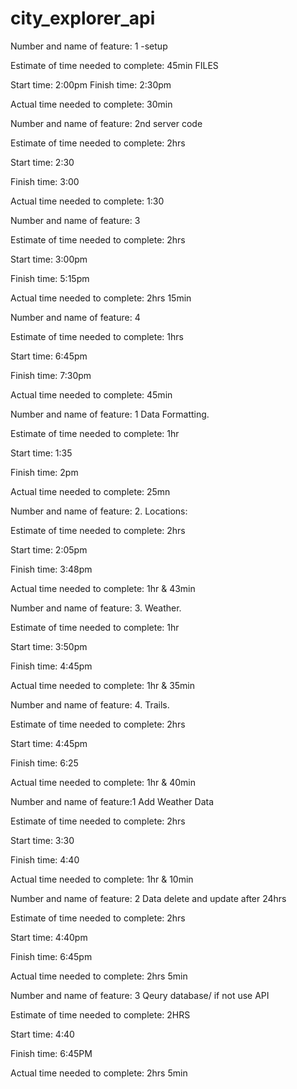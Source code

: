 # city_explorer_api
<!-- lab-06-repository -->


Number and name of feature: 1 -setup

Estimate of time needed to complete: 45min FILES

Start time: 2:00pm
Finish time: 2:30pm

Actual time needed to complete: 30min



Number and name of feature: 2nd server code

Estimate of time needed to complete: 2hrs

Start time: 2:30

Finish time: 3:00

Actual time needed to complete: 1:30




Number and name of feature: 3

Estimate of time needed to complete: 2hrs

Start time: 3:00pm

Finish time: 5:15pm

Actual time needed to complete: 2hrs 15min



Number and name of feature: 4

Estimate of time needed to complete: 1hrs

Start time: 6:45pm

Finish time: 7:30pm

Actual time needed to complete: 45min





<!-- Lab:07 - repository -->

Number and name of feature: 1 Data Formatting.

Estimate of time needed to complete: 1hr

Start time: 1:35

Finish time: 2pm

Actual time needed to complete: 25mn


Number and name of feature: 2. Locations:

Estimate of time needed to complete: 2hrs

Start time: 2:05pm

Finish time: 3:48pm

Actual time needed to complete: 1hr & 43min


Number and name of feature: 3. Weather.

Estimate of time needed to complete: 1hr

Start time: 3:50pm

Finish time: 4:45pm

Actual time needed to complete: 1hr & 35min


Number and name of feature: 4. Trails.

Estimate of time needed to complete: 2hrs

Start time: 4:45pm

Finish time: 6:25

Actual time needed to complete: 1hr & 40min


<!-- LAB 8 REPO -->
Number and name of feature:1 Add Weather Data

Estimate of time needed to complete: 2hrs

Start time: 3:30

Finish time: 4:40

Actual time needed to complete: 1hr & 10min


Number and name of feature: 2 Data delete and update after 24hrs

Estimate of time needed to complete: 2hrs

Start time: 4:40pm

Finish time: 6:45pm

Actual time needed to complete: 2hrs 5min


Number and name of feature: 3 Qeury database/ if not use API

Estimate of time needed to complete: 2HRS

Start time: 4:40

Finish time: 6:45PM

Actual time needed to complete: 2hrs 5min